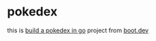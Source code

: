 # pokedex

this is [build a pokedex in go](https://www.boot.dev/courses/build-pokedex-cli-golang) project from [boot.dev](https://www.boot.dev/)
